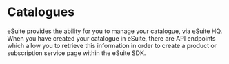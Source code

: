 # Catalogues

eSuite provides the ability for you to manage your catalogue, via eSuite HQ. When you have created your catalogue in eSuite, there are API endpoints which allow you to retrieve this information in order to create a product or subscription service page within the eSuite SDK.